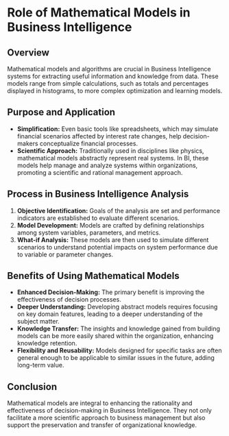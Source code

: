 # Role of Mathematical Models in Business Intelligence

## Overview

Mathematical models and algorithms are crucial in Business Intelligence systems for extracting useful information and knowledge from data. These models range from simple calculations, such as totals and percentages displayed in histograms, to more complex optimization and learning models.

## Purpose and Application

- **Simplification:** Even basic tools like spreadsheets, which may simulate financial scenarios affected by interest rate changes, help decision-makers conceptualize financial processes.
- **Scientific Approach:** Traditionally used in disciplines like physics, mathematical models abstractly represent real systems. In BI, these models help manage and analyze systems within organizations, promoting a scientific and rational management approach.
  
## Process in Business Intelligence Analysis

1. **Objective Identification:** Goals of the analysis are set and performance indicators are established to evaluate different scenarios.
2. **Model Development:** Models are crafted by defining relationships among system variables, parameters, and metrics.
3. **What-if Analysis:** These models are then used to simulate different scenarios to understand potential impacts on system performance due to variable or parameter changes.

## Benefits of Using Mathematical Models

- **Enhanced Decision-Making:** The primary benefit is improving the effectiveness of decision processes.
- **Deeper Understanding:** Developing abstract models requires focusing on key domain features, leading to a deeper understanding of the subject matter.
- **Knowledge Transfer:** The insights and knowledge gained from building models can be more easily shared within the organization, enhancing knowledge retention.
- **Flexibility and Reusability:** Models designed for specific tasks are often general enough to be applicable to similar issues in the future, adding long-term value.

## Conclusion

Mathematical models are integral to enhancing the rationality and effectiveness of decision-making in Business Intelligence. They not only facilitate a more scientific approach to business management but also support the preservation and transfer of organizational knowledge.

